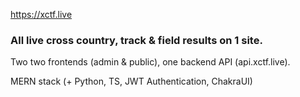 https://xctf.live

### All live cross country, track & field results on 1 site.

Two two frontends (admin & public), one backend API (api.xctf.live).

MERN stack (+ Python, TS, JWT Authentication, ChakraUI)
